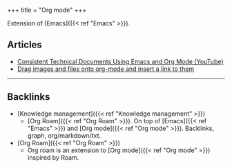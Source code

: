 +++
title = "Org mode"
+++


Extension of [Emacs]({{< ref "Emacs" >}}).

## Articles
-   [Consistent Technical Documents Using Emacs and Org Mode (YouTube)](https://www.youtube.com/watch?v=0g9BcZvQbXU)
-   [Drag images and files onto org-mode and insert a link to them](http://kitchingroup.cheme.cmu.edu/blog/2015/07/10/Drag-images-and-files-onto-org-mode-and-insert-a-link-to-them/)



---
## Backlinks
* [Knowledge management]({{< ref "Knowledge management" >}})
	* [Org Roam]({{< ref "Org Roam" >}}). On top of [Emacs]({{< ref "Emacs" >}}) and [Org mode]({{< ref "Org mode" >}}). Backlinks, graph, org/markdown/txt.
* [Org Roam]({{< ref "Org Roam" >}})
	* Org roam is an extension to [Org mode]({{< ref "Org mode" >}}) inspired by Roam.


